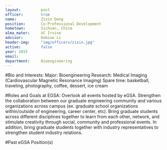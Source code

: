 ```yaml
---
layout:     	post
officer:        true
name:      		Zixin Deng
position: 		Co-Professional Development
hometown: 		Sichuan, China
alma_mater: 	UC Irvine
advisor: 		Debiao Li
header-img: 	"img/officers/zixin.jpg"
active: 		false
year: 2015
email: 			
department: 	Bioengineering
---
```


#Bio and Interests:
Major: Bioengineering
Research: Medical Imaging (Cardiovascular Magnetic Resonance Imaging)
Spare time: basketball, traveling, photography, coffee, dessert, ice cream

#Roles and Goals at EGSA:
Overlook all events hosted by eGSA. Strengthen the collaboration between our graduate engineering community and various organizations across campus (ex. graduate school organizations within/outside of engineering, career center, etc). Bring graduate students across different disciplines together to learn from each other, network, and stimulate creativity through social, community and professional events. In addition, bring graduate students together with industry representatives to strengthen student industry relations.

#Past eGSA Position(s)
